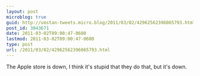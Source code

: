 ```yaml
---
layout: post
microblog: true
guid: http://vmstan-tweets.micro.blog/2011/03/02/42962562396065793.html
post_id: 3043671
date: 2011-03-02T09:00:47-0600
lastmod: 2011-03-02T09:00:47-0600
type: post
url: /2011/03/02/42962562396065793.html
---
```

The Apple store is down, I think it's stupid that they do that, but it's down.
